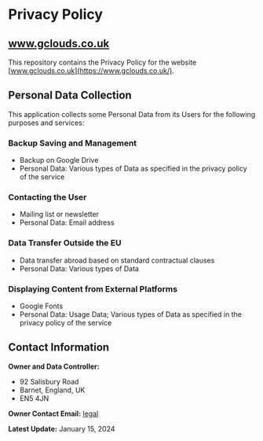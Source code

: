 # Privacy Policy

## www.gclouds.co.uk

This repository contains the Privacy Policy for the website [www.gclouds.co.uk](https://www.gclouds.co.uk/).

## Personal Data Collection

This application collects some Personal Data from its Users for the following purposes and services:

### Backup Saving and Management

- Backup on Google Drive
- Personal Data: Various types of Data as specified in the privacy policy of the service

### Contacting the User

- Mailing list or newsletter
- Personal Data: Email address

### Data Transfer Outside the EU

- Data transfer abroad based on standard contractual clauses
- Personal Data: Various types of Data

### Displaying Content from External Platforms

- Google Fonts
- Personal Data: Usage Data; Various types of Data as specified in the privacy policy of the service

## Contact Information

**Owner and Data Controller:**
- 92 Salisbury Road
- Barnet, England, UK
- EN5 4JN

**Owner Contact Email:** [legal](mailto:legal@gclouds.co.uk)

**Latest Update:** January 15, 2024

